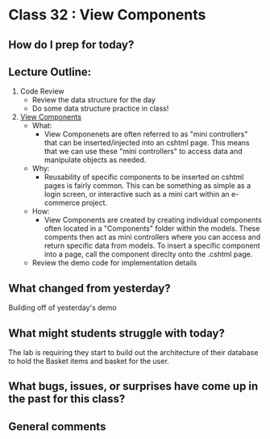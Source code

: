 # Class 32 : View Components

## How do I prep for today?


## Lecture Outline:
1. Code Review
    - Review the data structure for the day
    - Do some data structure practice in class!
1. [View Components](./viewComponents.md)
   - What:
     - View Componenets are often referred to as "mini controllers" that can be inserted/injected into an cshtml page. This means that we can use these "mini controllers" to access data and manipulate objects as needed. 
   - Why: 
     - Reusability of specific components to be inserted on cshtml pages is fairly common. This can be something as simple as a login screen, or interactive such as a mini cart within an e-commerce project. 
   - How:
     - View Components are created by creating individual components often located in a "Components" folder within the models. These compents then act as mini controllers where you can access and return specific data from models. To insert a specific component into a page, call the component direclty onto the .cshtml page. 
    - Review the demo code for implementation details

## What changed from yesterday? 
Building off of yesterday's demo

## What might students struggle with today?  
The lab is requiring they start to build out the architecture of their database 
to hold the Basket items and basket for the user. 

## What bugs, issues, or surprises have come up in the past for this class?


## General comments